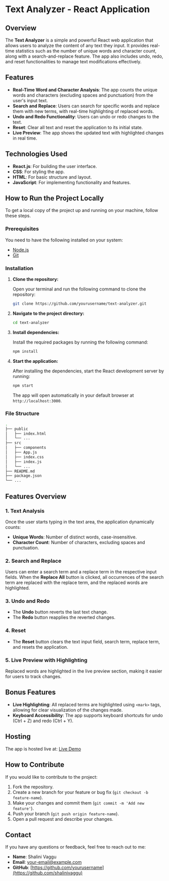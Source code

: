 # Text Analyzer - React Application

## Overview

The **Text Analyzer** is a simple and powerful React web application that allows users to analyze the content of any text they input. It provides real-time statistics such as the number of unique words and character count, along with a search-and-replace feature. The app also includes undo, redo, and reset functionalities to manage text modifications effectively.

## Features

- **Real-Time Word and Character Analysis**: The app counts the unique words and characters (excluding spaces and punctuation) from the user's input text.
- **Search and Replace**: Users can search for specific words and replace them with new terms, with real-time highlighting of replaced words.
- **Undo and Redo Functionality**: Users can undo or redo changes to the text.
- **Reset**: Clear all text and reset the application to its initial state.
- **Live Preview**: The app shows the updated text with highlighted changes in real time.

## Technologies Used

- **React.js**: For building the user interface.
- **CSS**: For styling the app.
- **HTML**: For basic structure and layout.
- **JavaScript**: For implementing functionality and features.

## How to Run the Project Locally

To get a local copy of the project up and running on your machine, follow these steps.

### Prerequisites

You need to have the following installed on your system:

- [Node.js](https://nodejs.org/en/download/)
- [Git](https://git-scm.com/)

### Installation

1. **Clone the repository:**

   Open your terminal and run the following command to clone the repository:

   ```bash
   git clone https://github.com/yourusername/text-analyzer.git
   ```

2. **Navigate to the project directory:**

   ```bash
   cd text-analyzer
   ```

3. **Install dependencies:**

   Install the required packages by running the following command:

   ```bash
   npm install
   ```

4. **Start the application:**

   After installing the dependencies, start the React development server by running:

   ```bash
   npm start
   ```

   The app will open automatically in your default browser at `http://localhost:3000`.

### File Structure

```bash
.
├── public
│   ├── index.html
│   └── ...
├── src
│   ├── components
│   ├── App.js
│   ├── index.css
│   ├── index.js
│   └── ...
├── README.md
├── package.json
└── ...
```

## Features Overview

### 1. **Text Analysis**

Once the user starts typing in the text area, the application dynamically counts:
- **Unique Words**: Number of distinct words, case-insensitive.
- **Character Count**: Number of characters, excluding spaces and punctuation.

### 2. **Search and Replace**

Users can enter a search term and a replace term in the respective input fields. When the **Replace All** button is clicked, all occurrences of the search term are replaced with the replace term, and the replaced words are highlighted.

### 3. **Undo and Redo**

- The **Undo** button reverts the last text change.
- The **Redo** button reapplies the reverted changes.

### 4. **Reset**

- The **Reset** button clears the text input field, search term, replace term, and resets the application.

### 5. **Live Preview with Highlighting**

Replaced words are highlighted in the live preview section, making it easier for users to track changes.

## Bonus Features

- **Live Highlighting**: All replaced terms are highlighted using `<mark>` tags, allowing for clear visualization of the changes made.
- **Keyboard Accessibility**: The app supports keyboard shortcuts for undo (Ctrl + Z) and redo (Ctrl + Y).
  
## Hosting

The app is hosted live at: [Live Demo]((https://text-analyzer-black.vercel.app/)) 

## How to Contribute

If you would like to contribute to the project:

1. Fork the repository.
2. Create a new branch for your feature or bug fix (`git checkout -b feature-name`).
3. Make your changes and commit them (`git commit -m 'Add new feature'`).
4. Push your branch (`git push origin feature-name`).
5. Open a pull request and describe your changes.


## Contact

If you have any questions or feedback, feel free to reach out to me:

- **Name**: Shalini Vaggu
- **Email**: [your-email@example.com](mailto:your-vaggushalini@gmail.com)
- **GitHub**: [https://github.com/yourusername](https://github.com/shalinivaggu)
```
